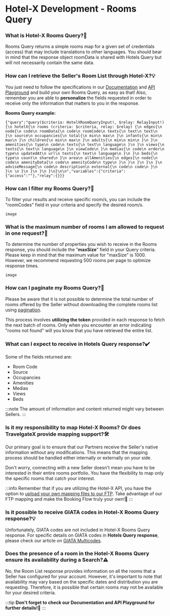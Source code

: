 ﻿---
sidebar_position: 3
---

# Hotel-X Development - Rooms Query

### What is Hotel-X Rooms Query?🏨
Rooms Query returns a simple rooms map for a given set of credentials (access) that may include translations to other languages. You should bear in mind that the response object roomData is shared with Hotels Query but will not necessarily contain the same data.

### How can I retrieve the Seller's Room List through Hotel-X?💡
You just need to follow the specifications in our [Documentation](https://docs.travelgatex.com/connectiontypesbuyers/hotel-x/methods/staticcontent/room/) and [API Playground](https://api.travelgatex.com/) and build your own Rooms Query, as easy as that! Also, remember you are able to **personalize** the fields requested in order to receive only the information that matters to you in the response.

**Rooms Query example:**
```
{"query":"query($criteria: HotelXRoomQueryInput!, $relay: RelayInput!){\n hotelX{\n rooms (criteria: $criteria, relay: $relay) {\n edges{\n node{\n code\n roomData{\n code\n roomCode\n texts{\n text\n text\n }\n source\n occupancies{\n total{\n min\n max\n }\n infants{\n min\n max\n }\n children{\n min\n max\n }\n adults{\n min\n min\n }\n }\n amenities{\n type\n code\n texts{\n text\n language\n }\n }\n views{\n texts{\n text\n language\n }\n viewCode\n }\n medias{\n code\n order\n type\n updatedAt\n url\n texts{\n text\n language\n }\n }\n beds{\n type\n count\n shared\n }\n area\n allAmenities{\n edges{\n node{\n code\n amenityData{\n code\n amenityCode\n type\n }\n }\n }\n }\n }\n adviseMessage{\n code\n description\n external{\n code\n code\n }\n }\n \n }\n }\n }\n }\n}\n\n","variables":{"criteria":{"access":""},"relay":{}}}
```
### How can I filter my Rooms Query?🔎
To filter your results and receive specific room/s, you can include the "roomCodes" field in your criteria and specify the desired room/s.

```
image
```

### What is the maximum number of rooms I am allowed to request in one request?🔢
To determine the number of properties you wish to receive in the Rooms response, you should include the "**maxSize**" field in your Query criteria.
Please keep in mind that the maximum value for "maxSize" is 1000. However, we recommend requesting 500 rooms per page to optimize response times.

```
image
```


### How can I paginate my Rooms Query?📑
Please be aware that it is not possible to determine the total number of rooms offered by the Seller without downloading the complete rooms list using [pagination](https://knowledge.travelgate.com/content-pagination).

This process involves **utilizing the token** provided in each response to fetch the next batch of rooms. Only when you encounter an error indicating "rooms not found" will you know that you have retrieved the entire list.

### What can I expect to receive in Hotels Query response?✔️
Some of the fields returned are: 

- Room Code
- Source
- Occupancies
- Amenities
- Medias
- Views
- Beds

:::note
The amount of information and content returned might vary between Sellers.
:::

### Is it my responsibility to map Hotel-X Rooms? Or does TravelgateX provide mapping support?🛠️
Our primary goal is to ensure that our Partners receive the Seller's native information without any modifications. This means that the mapping process should be handled either internally or externally on your side.

Don't worry, connecting with a new Seller doesn't mean you have to be interested in their entire rooms portfolio. You have the flexibility to map only the specific rooms that catch your interest.

:::info
Remember that if you are utilizing the Hotel-X API, you have the option to [upload your own mapping files to our FTP](https://docs.travelgatex.com/connectiontypesbuyers/hotel-x/plugins/mapping/). Take advantage of our FTP mapping and make the Booking Flow truly your own!🚀
:::

### Is it possible to receive GIATA codes in Hotel-X Rooms Query response?💡
Unfortunately,  GIATA codes are not included in Hotel-X Rooms Query response. For specific details on GIATA codes in **Hotels Query response**, please check our article on [GIATA Multicodes](https://knowledge.travelgate.com/hotels-giata).

### Does the presence of a room in the Hotel-X Rooms Query ensure its availability during a Search?⚠️
No, the Room List response provides information on all the rooms that a Seller has configured for your account. However, it's important to note that availability may vary based on the specific dates and distribution you are requesting. Therefore, it is possible that certain rooms may not be available for your desired criteria.

:::tip
**Don't forget to check our Documentation and API Playground for further details!🚀**
:::
 
